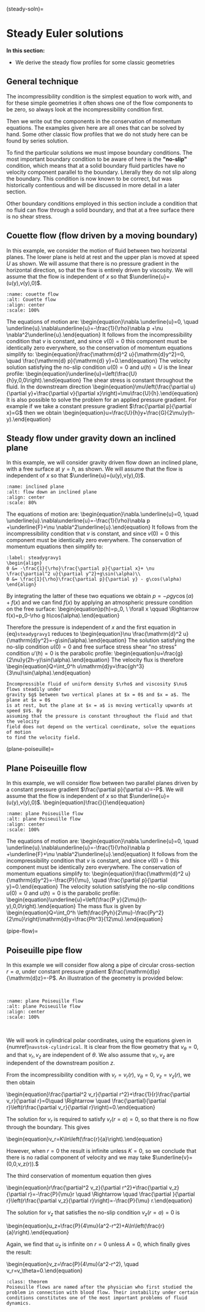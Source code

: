 (steady-soln)=
# Steady Euler solutions

**In this section:**
* We derive the steady flow profiles for some classic geometries


## General technique

The incompressibility condition is the simplest equation to work with, and for these simple geometries it often shows one of the flow components to be zero, so always look at the incompressibility condition first.

Then we write out the components in the conservation of momentum equations. The examples given here are all ones that can be solved by hand. Some other classic flow profiles that we do not study here can be found by series solution.

To find the particular solutions we must impose boundary conditions. The most important boundary condition to be aware of here is the **"no-slip"** condition, which means that at a solid boundary fluid particles have no velocity component parallel to the boundary. Literally they do not slip along the boundary. This condition is now known to be correct, but was historically contentious and will be discussed in more detail in a later section.

Other boundary conditions employed in this section include a condition that no fluid can flow through a solid boundary, and that at a free surface there is no shear stress.

## Couette flow (flow driven by a moving boundary)
In this example, we consider the motion of fluid between two horizontal planes. The lower plane is held at rest and the upper plan is moved at speed $U$ as shown. We will assume that there is no pressure gradient in the horizontal direction, so that the flow is entirely driven by viscosity. We will assume that the flow is independent of $x$ so that $\underline{u}=(u(y),v(y),0)$.

```{image} navstok_img/couette.png
:name: couette flow
:alt: Couette flow
:align: center
:scale: 100%
```

The equations of motion are:
\begin{equation}\nabla.\underline{u}=0, \quad \underline{u}.\nabla\underline{u}=-\frac{1}{\rho}\nabla p +\nu \nabla^2\underline{u}.\end{equation}
It follows from the incompressibility condition that $v$ is constant, and since $v(0)=0$ this component must be identically zero everywhere, so the conservation of momentum equations simplify to:
\begin{equation}\frac{\mathrm{d}^2 u}{\mathrm{d}y^2}=0, \quad \frac{\mathrm{d} p}{\mathrm{d} y}=0.\end{equation}
The velocity solution satisfying the no-slip condition $u(0)=0$ and $u(h)=U$ is the linear profile:
\begin{equation}\underline{u}=\left(\frac{U}{h}y,0,0\right).\end{equation}
The shear stress is constant throughout the fluid. In the downstream direction
\begin{equation}\mu\left(\frac{\partial u}{\partial y}+\frac{\partial v}{\partial x}\right)=\mu\frac{U}{h}.\end{equation}
It is also possible to solve the problem for an applied pressure gradient. For example if we take a constant pressure gradient $\frac{\partial p}{\partial x}=G$ then we obtain
\begin{equation}u=\frac{U}{h}y+\frac{G}{2\mu}y(h-y).\end{equation}

## Steady flow under gravity down an inclined plane
In this example, we will consider gravity driven flow down an inclined plane, with a free surface at $y=h$, as shown. We will assume that the flow is independent of $x$ so that $\underline{u}=(u(y),v(y),0)$.

```{image} navstok_img/inclined_plane.png
:name: inclined plane
:alt: flow down an inclined plane
:align: center
:scale: 80%
```


The equations of motion are:
\begin{equation}\nabla.\underline{u}=0, \quad \underline{u}.\nabla\underline{u}=-\frac{1}{\rho}\nabla p +\underline{F}+\nu \nabla^2\underline{u}.\end{equation}
It follows from the incompressibility condition that $v$ is constant, and since $v(0)=0$ this component must be identically zero everywhere. The conservation of momentum equations then simplify to:

```{math}
:label: steadygravy1
\begin{align}
0 &= -\frac{1}{\rho}\frac{\partial p}{\partial x}+ \nu \frac{\partial^2 u}{\partial y^2}+g\sin(\alpha)\\
0 &= \frac{1}{\rho}\frac{\partial p}{\partial y} - g\cos(\alpha)
\end{align}
```

By integrating the latter of these two equations we obtain $p=-\rho g y \cos(\alpha)+f(x)$ and we can find $f(x)$ by applying an atmospheric pressure condition on the free surface:
\begin{equation}p(h)=p_0, \ \forall x \qquad \Rightarrow f(x)=p_0-\rho g h\cos(\alpha).\end{equation}

Therefore the pressure is independent of $x$ and the first equation in {eq}`steadygravy1` reduces to
\begin{equation}\nu \frac{\mathrm{d}^2 u}{\mathrm{d}y^2}=-g\sin(\alpha).\end{equation}
The solution satisfying the no-slip condition $u(0)=0$ and free surface stress shear "no stress" condition $u'(h)=0$ is the parabolic profile:
\begin{equation}u=\frac{g}{2\nu}y(2h-y)\sin(\alpha).\end{equation}
The velocity flux is therefore
\begin{equation}Q=\int_0^h u\mathrm{d}y=\frac{gh^3}{3\nu}\sin(\alpha).\end{equation}

```{exercise}
Incompressible fluid of uniform density $\rho$ and viscosity $\nu$ flows steadily under
gravity $g$ between two vertical planes at $x = 0$ and $x = a$. The plane at $x = 0$
is at rest, but the plane at $x = a$ is moving vertically upwards at speed $V$. By
assuming that the pressure is constant throughout the fluid and that the velocity
field does not depend on the vertical coordinate, solve the equations of motion
to find the velocity field.
```

(plane-poiseuille)=
## Plane Poiseuille flow
In this example, we will consider flow between two parallel planes driven by a constant pressure gradient $\frac{\partial p}{\partial x}=-P$. We will assume that the flow is independent of $x$ so that $\underline{u}=(u(y),v(y),0)$.
\begin{equation}\frac{}{}\end{equation}

```{image} navstok_img/plane_poiseuille.png
:name: plane Poiseuille flow
:alt: plane Poiseuille flow
:align: center
:scale: 100%
```

The equations of motion are:
\begin{equation}\nabla.\underline{u}=0, \quad \underline{u}.\nabla\underline{u}=-\frac{1}{\rho}\nabla p +\underline{F}+\nu \nabla^2\underline{u}.\end{equation}
It follows from the incompressibility condition that $v$ is constant, and since $v(0)=0$ this component must be identically zero everywhere.
The conservation of momentum equations simplify to:
\begin{equation}\frac{\mathrm{d}^2 u}{\mathrm{d}y^2}=-\frac{P}{\mu}, \quad \frac{\partial p}{\partial y}=0.\end{equation}
The velocity solution satisfying the no-slip conditions $u(0)=0$ and $u(h)=0$ is the parabolic profile:
\begin{equation}\underline{u}=\left(\frac{P y}{2\mu}(h-y),0,0\right).\end{equation}
The mass flux is given by
\begin{equation}Q=\int_0^h \left(\frac{Pyh}{2\mu}-\frac{Py^2}{2\mu}\right)\mathrm{d}y=\frac{Ph^3}{12\mu}.\end{equation}

(pipe-flow)=
## Poiseuille pipe flow

In this example we will consider flow along a pipe of circular cross-section $r=a$, under constant pressure gradient $\frac{\mathrm{d}p}{\mathrm{d}z}=-P$. An illustration of the geometry is provided below:

<br>

```{image} navstok_img/piper.png
:name: plane Poiseuille flow
:alt: plane Poiseuille flow
:align: center
:scale: 100%
```
<br>

We will work in cylindrical polar coordinates, using the equations given in {numref}`navstok-cylindrical`. It is clear from the flow geometry that $v_{\theta}=0$, and that $v_r,v_z$ are independent of $\theta$. We also assume that $v_r,v_z$ are independent of the downstream position $z$.

From the incompressibility condition with $v_r=v_r(r)$, $v_{\theta}=0$, $v_z=v_z(r)$, we then obtain

\begin{equation}\frac{\partial^2 v_r}{\partial r^2}+\frac{1}{r}\frac{\partial v_r}{\partial r}=0\quad \Rightarrow \quad \frac{\partial}{\partial r}\left(r\frac{\partial v_r}{\partial r}\right)=0.\end{equation}

The solution for $v_r$ is required to satisfy $v_r(r=a)=0$, so that there is no flow through the boundary. This gives

\begin{equation}v_r=K\ln\left(\frac{r}{a}\right).\end{equation}

However, when $r=0$ the result is infinite unless $K=0$, so we conclude that there is no radial component of velocity and we may take $\underline{v}=(0,0,v_z(r)).$

The third conservation of momentum equation then gives

\begin{equation}r\frac{\partial^2 v_z}{\partial r^2}+\frac{\partial v_z}{\partial r}=-\frac{P}{\mu}r \quad \Rightarrow \quad \frac{\partial }{\partial r}\left(r\frac{\partial v_z}{\partial r}\right)=-\frac{P}{\mu} r.\end{equation}

The solution for $v_z$ that satisfies the no-slip condition $v_z(r=a)=0$ is

\begin{equation}u_z=\frac{P}{4\mu}(a^2-r^2)+A\ln\left(\frac{r}{a}\right).\end{equation}

Again, we find that $u_z$ is infinite on $r=0$ unless $A=0$, which finally gives the result:

\begin{equation}v_z=\frac{P}{4\mu}(a^2-r^2), \quad v_r=v_\theta=0.\end{equation}


```{admonition} A bloody difficult problem
:class: theorem
Poiseuille flows are named after the physician who first studied the problem in connection with blood flow. Their instability under certain conditions constitutes one of the most important problems of fluid dynamics.
```
